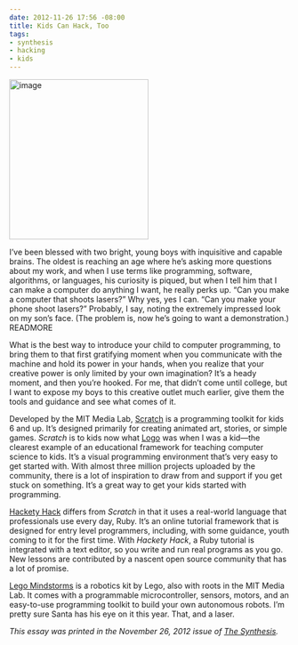 ```yaml
---
date: 2012-11-26 17:56 -08:00
title: Kids Can Hack, Too
tags:
- synthesis
- hacking
- kids
---
```

<img class="right" alt="image" height="288" src="https://mattolson-blog.s3.amazonaws.com/mindstorms.png" width="250"/>

I&rsquo;ve been blessed with two bright, young boys with inquisitive and capable brains. The oldest is reaching an age where he&rsquo;s asking more questions about my work, and when I use terms like 
programming, software, algorithms, or languages, his curiosity is piqued, but when I tell him that I can make a computer do anything I want, he really perks up. &ldquo;Can you make a computer that 
shoots lasers?&rdquo; Why yes, yes I can. &ldquo;Can you make your phone shoot lasers?&rdquo; Probably, I say, noting the extremely impressed look on my son&rsquo;s face. (The problem is, now 
he&rsquo;s going to want a demonstration.)
READMORE

What is the best way to introduce your child to computer programming, to bring them to that first gratifying moment when you communicate with the machine and hold its power in your hands, when you 
realize that your creative power is only limited by your own imagination? It&rsquo;s a heady moment, and then you&rsquo;re hooked. For me, that didn&rsquo;t come until college, but I want to 
expose my boys to this creative outlet much earlier, give them the tools and guidance and see what comes of it.

Developed by the MIT Media Lab, [Scratch](http://scratch.mit.edu/) is a programming toolkit for kids 6 and up. It&rsquo;s designed primarily for creating animated art, stories, or simple games. _Scratch_ is 
to kids now what [Logo](http://el.media.mit.edu/logo-foundation/logo/programming.html) was when I was a kid&mdash;the clearest example of an educational framework for teaching computer science to kids. 
It&rsquo;s a visual programming environment that&rsquo;s very easy to get started with. With almost three million projects uploaded by the community, there is a lot of inspiration to draw from and 
support if you get stuck on something. It&rsquo;s a great way to get your kids started with programming.

[Hackety Hack](http://hackety.com/) differs from _Scratch_ in that it uses a real-world language that professionals use every day, Ruby. It&rsquo;s an online tutorial framework that is designed for entry 
level programmers, including, with some guidance, youth coming to it for the first time. With _Hackety Hack_, a Ruby tutorial is integrated with a text editor, so you write and run real programs 
as you go. New lessons are contributed by a nascent open source community that has a lot of promise.

[Lego Mindstorms](http://mindstorms.lego.com/) is a robotics kit by Lego, also with roots in the MIT Media Lab. It comes with a programmable microcontroller, sensors, motors, and an easy-to-use programming toolkit to 
build your own autonomous robots. I&rsquo;m pretty sure Santa has his eye on it this year. That, and a laser.

_This essay was printed in the November 26, 2012 issue of [The Synthesis](http://synthesisweekly.com/)._
